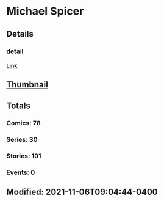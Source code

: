 # Michael  Spicer 
## Details
### detail
#### [Link](http://marvel.com/comics/creators/13224/michael_spicer?utm_campaign=apiRef&utm_source=225578a89fc76f3d20fbffda5d17a88d)
## [Thumbnail](http://i.annihil.us/u/prod/marvel/i/mg/b/40/image_not_available.jpg)
## Totals
### Comics: 78
### Series: 30
### Stories: 101
### Events: 0
## Modified: 2021-11-06T09:04:44-0400